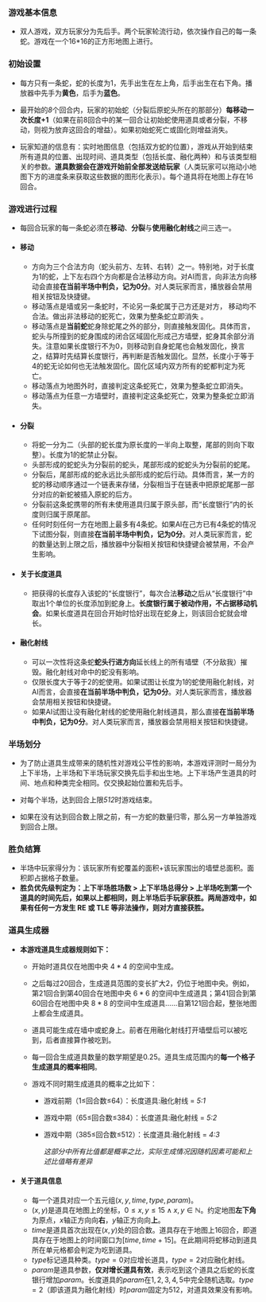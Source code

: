 ### 游戏基本信息

   * 双人游戏，双方玩家分为先后手。两个玩家轮流行动，依次操作自己的每一条蛇。游戏在一个16*16的正方形地图上进行。

### 初始设置

   * 每方只有一条蛇，蛇的长度为1，先手出生在左上角，后手出生在右下角。播放器中先手为**黄色**，后手为**蓝色**。 

   * 最开始的*8*个回合内，玩家的初始蛇（分裂后原蛇头所在的那部分）**每移动一次长度+1**（如果在前8回合中的某一回合让初始蛇使用道具或者分裂，不移动，则视为放弃这回合的增益）。如果初始蛇死亡或固化则增益消失。

   * 玩家知道的信息有：实时地图信息（包括双方蛇的位置），游戏从开始到结束所有道具的位置、出现时间、道具类型（包括长度、融化两种）和与该类型相关的参数。**道具数据会在游戏开始前全部发送给玩家**（人类玩家可以拖动小地图下方的进度条来获取这些数据的图形化表示）。每个道具将在地图上存在16回合。

### 游戏进行过程

   * 每回合玩家的每一条蛇必须在**移动**、**分裂**与**使用融化射线**之间三选一。

   * #### 移动

     * 方向为三个合法方向（蛇头前方、左转、右转）之一。特别地，对于长度为1的蛇，上下左右四个方向都是合法移动方向。对AI而言，向非法方向移动会直接**在当前半场中判负，记为0分**。对人类玩家而言，播放器会禁用相关按钮及快捷键。
     * 移动落点是墙或另一条蛇时，不论另一条蛇属于己方还是对方， 移动均不合法。做出非法移动的蛇死亡，效果为整条蛇立即消失 。
     * 移动落点是**当前蛇**蛇身除蛇尾之外的部分，则直接触发固化。具体而言，蛇头与所撞到的蛇身围成的闭合区域固化形成己方墙壁，蛇身其余部分消失。注意如果长度银行不为0，则移动到自身蛇尾也会触发固化，换言之，结算时先结算长度银行，再判断是否触发固化。显然，长度小于等于4的蛇无论如何也无法触发固化。固化区域内双方所有的蛇都判定为死亡。
     * 移动落点为地图外时，直接判定这条蛇死亡，效果为整条蛇立即消失。
     * 移动落点为任意一方墙壁时，直接判定这条蛇死亡，效果为整条蛇立即消失。

   * #### 分裂

     * 将蛇一分为二（头部的蛇长度为原长度的一半向上取整，尾部的则向下取整）。长度为1的蛇禁止分裂。
     * 头部形成的蛇蛇头为分裂前的蛇头，尾部形成的蛇蛇头为分裂前的蛇尾。
     * 分裂后，尾部形成的蛇永远比头部形成的蛇后行动。具体而言，某一方的蛇的移动顺序通过一个链表来存储，分裂相当于在链表中把原蛇尾那一部分对应的新蛇被插入原蛇的后方。 
     * 分裂前这条蛇携带的所有未使用道具归属于原头部，而“长度银行”内的长度则归属于原尾部。
     * 任何时刻任何一方在地图上最多有4条蛇。如果AI在己方已有4条蛇的情况下试图分裂，则直接**在当前半场中判负，记为0分**。对人类玩家而言，蛇的数量达到上限之后，播放器中分裂相关按钮和快捷键会被禁用，不会产生影响。

   * #### 关于长度道具

     * 把获得的长度存入该蛇的“长度银行”，每次合法**移动**之后从“长度银行”中取出1个单位的长度添加到蛇身上。**长度银行属于被动作用，不占据移动机会**。如果长度道具在回合开始时恰好出现在蛇身上，则该回合蛇就会增长。 

   * #### 融化射线

     * 可以一次性将这条蛇**蛇头行进方向**延长线上的所有墙壁（不分敌我）摧毁。融化射线对命中的蛇没有影响。
     * 仅限长度大于等于2的蛇使用。如果试图让长度为1的蛇使用融化射线，对AI而言，会直接**在当前半场中判负，记为0分**。对人类玩家而言，播放器会禁用相关按钮和快捷键。
     * 如果AI试图让没有融化射线的蛇使用融化射线道具，那么直接**在当前半场中判负，记为0分**。对人类玩家而言，播放器会禁用相关按钮和快捷键。

### 半场划分

   * 为了防止道具生成带来的随机性对游戏公平性的影响，本游戏评测时一局分为上下半场，上半场和下半场玩家交换先后手和出生地。上下半场产生道具的时间、地点和种类完全相同。仅交换起始位置和先后手。

   * 对每个半场，达到回合上限*512*时游戏结束。
   * 如果在没有达到回合数上限之前，有一方蛇的数量归零，那么另一方单独游戏到回合上限。

### 胜负结算

   * 半场中玩家得分为：该玩家所有蛇覆盖的面积+该玩家围出的墙壁总面积。面积即占据格子数量。
   * **胜负优先级判定为：上下半场胜场数 > 上下半场总得分 > 上半场吃到第一个道具的时间先后，如果以上都相同，则上半场后手玩家获胜。两局游戏中，如果有任何一方发生 RE 或 TLE 等非法操作，则对方直接获胜。**

### 道具生成器

   * **本游戏道具生成器规则如下：**

     * 开始时道具仅在地图中央 $4*4$ 的空间中生成。

     * 之后每过20回合，生成道具范围的变长扩大2，仍位于地图中央。例如，第21回合到第40回合在地图中央 $6*6$ 的空间中生成道具；第41回合到第60回合在地图中央 $8 * 8$ 的空间中生成道具……自第121回合起，整张地图上都会生成道具。

     * 道具可能生成在墙中或蛇身上。前者在用融化射线打开墙壁后可以被吃到，后者直接算作被吃到。

     * 每一回合生成道具数量的数学期望是0.25。道具生成范围内的**每一个格子生成道具的概率相同**。

     * 游戏不同时期生成道具的概率之比如下：

       * 游戏前期（1$\le$回合数$\le$64）：长度道具:融化射线 = *5:1*

       * 游戏中期（65$\le$回合数$\le$384）：长度道具:融化射线 = *5:2*

       * 游戏中期（385$\le$回合数$\le$512）：长度道具:融化射线 = *4:3*

         *这部分中所有比值都是概率之比，实际生成情况因随机因素可能和上述比值略有差异*

   * #### 关于道具信息

     * 每一个道具对应一个五元组$(x,y,time,type,param)$。
     * $(x,y)$是道具在地图上的坐标，$0\le x,y\le15\land x,y\in\mathbb{N}$。约定地图**左下角**为原点，*x*轴正方向向**右**，$y$轴正方向向**上**。
     * $time$是道具首次出现在$(x,y)$处的回合数。道具存在于地图上16回合，即道具存在于地图上的时间窗口为$[time, time+15]$。在此期间将蛇移动到道具所在单元格都会判定为吃到道具。
     * $type$标记道具种类。$type=0$对应增长道具，$type=2$对应融化射线。
     * $param$是道具参数，**仅对增长道具有效**，表示吃到这个道具之后蛇的长度银行增加$param$。长度道具的$param$在$1,2,3,4,5$中完全随机选取。$type=2$（即该道具为融化射线）时$param$固定为512，对道具效果没有影响。

